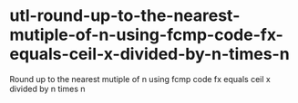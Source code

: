 # utl-round-up-to-the-nearest-mutiple-of-n-using-fcmp-code-fx-equals-ceil-x-divided-by-n-times-n
Round up to the nearest mutiple of n using fcmp code fx equals ceil x divided by n times n 

